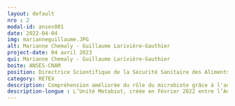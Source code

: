 ```yaml
---
layout: default
nro : 2
modal-id: anses001
date: 2022-04-04
img: marianneguillaume.JPG
alt: Marianne Chemaly - Guillaume Larivière-Gauthier
project-date: 04 avril 2023
qui: Marianne Chemaly - Guillaume Larivière-Gauthier
boite: ANSES-CNAM
position: Directrice Scientifique de la Sécurité Sanitaire des Aliments à l’Anses & Chercheur au sein de l’USC Metabiot
category: RETEX
description: Compréhension améliorée du rôle du microbiote grâce à l'analyse de données massives
description-longue : L’Unité Metabiot, créée en Février 2022 entre l’Anses et le cnam, a pour objectif de mieux comprendre le rôle des bactéries pathogènes pour l’homme, transmises via l’alimentation à partir des filières animales.  Ainsi, ces bactéries sont étudiées dans des environnements microbiens complexes tels que le microbiote intestinal de l’animal ou celui des surfaces en agro-industrie (métagénomique). L’effet de ces bactéries sur le métabolisme de l’hôte (métabolomique) et sur l’expression de gènes d’intérêt (transcriptomique) s’appuient sur l’analyse de ces données massives produites par des méthodes d’apprentissage machine. Cette compréhension améliorée du rôle du microbiote pourra être utilisée pour développer des mesures de gestion innovantes, en élevage et en industrie agro-alimentaire, pour optimiser la maîtrise des zoonoses alimentaires. Des exemples à l’appui seront présentés pour illustrer des travaux menés au sein de Metabiot. Marianne Chemaly, PhD, HDR en microbiologie alimentaire, est la Directrice Scientifique de la Sécurité Sanitaire des Aliments à l’Anses. Elle dirige également l’Unité Hygiène et Qualité des Produits de la Volaille et du Porc (HQPAP) qui dispose de 4 mandats de Laboratoire National de Référence pour Salmonella et salmonelloses aviaires, Campylobacter et le botulisme aviaire.   Elle est-co-directrice de l’Unité Sous Contrat « Metabiot » entre l’Anses et le Cnam. Les travaux de recherche dirigés par M. Chemaly portent sur le « contrôle des bactéries zoonotiques dans la production avicole à l’aide d’une approche multifactorielle » et couvrent la prévalence et l’épidémiologie moléculaire, les interactions hôte-pathogène et les moyens de lutte. Elle a coordonné des workpackages dans le cadre des programmes européens FP6, FP7, Emida Era-Net, et Horizon 2020. Elle est activement impliquée dans l’expertise aux niveaux national (Anses), européen (EFSA) et international (FAO/OMS). M. Chemaly est actuellement membre du groupe d’experts « Biohaz » au sein de l’EFSA et fait partie de la liste d’experts conjointe FAO/OMS sur l’évaluation des risques microbiologiques (JEMRA). Guillaume Larivière-Gauthier a obtenu un doctorat en sciences vétérinaires option microbiologie de l’Université de Montréal en 2020. Ses travaux de thèse ont porté sur l’étude du transfert du microbiote intestinal de la truie aux porcelets et sur l’impact de celui-ci sur la sensibilité à l’infection par Salmonella. Il est maintenant chercheur au sein de l’USC Metabiot. Dans ce cadre, il travaille sur les effets du portage asymptomatique de pathogènes zoonotiques sur le métabolome des animaux de production. Ces recherches l’ont poussé à s’intéresser à l’utilisation du machine learning dans l’analyse des données omiques.
---
```

